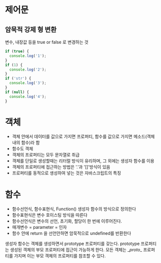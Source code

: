 # 제어문

## 암묵적 강제 형 변환
변수, 내장값 등을 true or false 로 변경하는 것
```js
if (true) {
  console.log('1');
}
if (1) {
  console.log('2');
}
if ('str') {
  console.log('3');
}
if (null) {
  console.log('4');
}
```

# 객체
- 객체 안에서 데이터를 값으로 가지면 프로퍼티, 함수를 값으로 가지면 메소드(객체내의 함수)라 함
- 함수도 객체
- 객체의 프로퍼티는 모두 문자열로 취급
- 객체를 단일로 생성할때는 리터럴 방식이 유리하며, 그 외에는 생성자 함수를 이용
- 객체의 프로퍼티에 접근하는 방법은 '.'과 '[]'방식이 있음
- 프로퍼티를 동적으로 생성하여 넣는 것은 자바스크립트의 특징

# 함수
- 함수선언식, 함수표현식, Function() 생성자 함수의 방식으로 정의한다
- 함수표현식은 변수 호이스팅 방식을 따른다
- 함수선언식은 변수의 선언, 초기화, 할당이 한 번에 이루어진다.
- 매개변수 = parameter = 인자
- 함수 안에 return 을 선언안하면 암묵적으로 undefined를 반환한다

생성자 함수는 객체를 생성하면서 prototype 프로퍼티를 갖는다. prototype 프로퍼티는 생성된 객체의 부모 프로퍼티에 접근이 가능하게 한다. 모든 객체는 \__proto__ 프로퍼티를 가지며 이는 부모 객체의 프로퍼티를 참조할 수 있다.